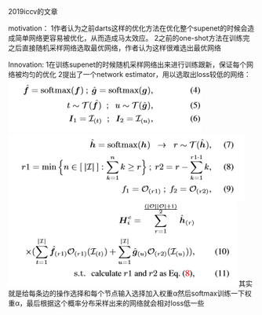 2019iccv的文章

motivation：
1作者认为之前darts这样的优化方法在优化整个supenet的时候会造成简单网络更容易被优化，从而造成马太效应。
2之前的one-shot方法在训练完之后直接随机采样网络选取最优网络，作者认为这样很难选出最优网络


Innovation:
1在训练supenet的时候随机采样网络出来进行训练跟新，保证每个网络被均匀的优化
2提出了一个network estimator，用以选取出loss较低的网络：   
![1](https://github.com/johsnows/save-self-from-deep-learning/blob/master/images/setn/1.png)
![2](https://github.com/johsnows/save-self-from-deep-learning/blob/master/images/setn/2.png)
![3](https://github.com/johsnows/save-self-from-deep-learning/blob/master/images/setn/3.png)
其实就是给每条边的操作选择和每个节点输入选择加入权重α然后softmax训练一下权重α，最后根据这个概率分布采样出来的网络就会相对loss低一些
